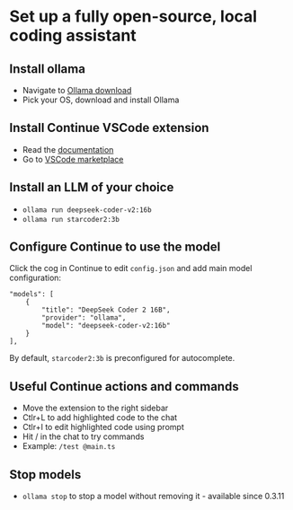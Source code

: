 # Set up a fully open-source, local coding assistant

## Install ollama

* Navigate to [Ollama download](https://ollama.com/download)
* Pick your OS, download and install Ollama

## Install Continue VSCode extension

* Read the [documentation](https://docs.continue.dev/docs/getting-started/install)
* Go to [VSCode marketplace](https://marketplace.visualstudio.com/items?itemName=Continue.continue)

## Install an LLM of your choice

* `ollama run deepseek-coder-v2:16b`
* `ollama run starcoder2:3b`

## Configure Continue to use the model

Click the cog in Continue to edit `config.json` and add main model configuration:

    "models": [
        {
            "title": "DeepSeek Coder 2 16B",
            "provider": "ollama",
            "model": "deepseek-coder-v2:16b"
        }
    ],

By default, `starcoder2:3b` is preconfigured for autocomplete.

## Useful Continue actions and commands

* Move the extension to the right sidebar
* Ctlr+L to add highlighted code to the chat
* Ctlr+I to edit highlighted code using prompt
* Hit / in the chat to try commands
* Example: `/test @main.ts`

## Stop models

* `ollama stop` to stop a model without removing it - available since 0.3.11